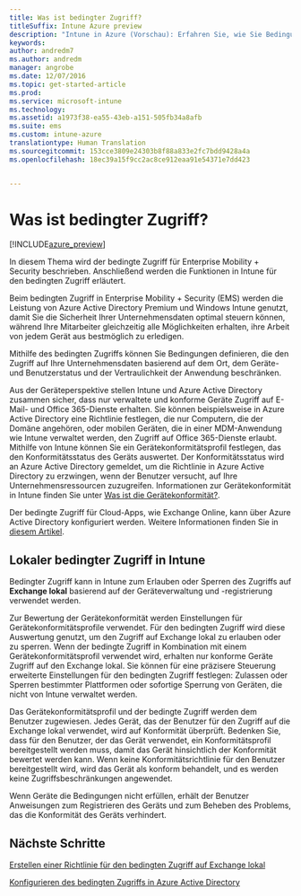 ```yaml
---
title: Was ist bedingter Zugriff?
titleSuffix: Intune Azure preview
description: "Intune in Azure (Vorschau): Erfahren Sie, wie Sie Bedingungen festlegen, die Benutzer und Geräte erfüllen müssen, um Zugriff auf Unternehmensressourcen in der Vorschau von Microsoft Intune in Azure zu erhalten."
keywords: 
author: andredm7
ms.author: andredm
manager: angrobe
ms.date: 12/07/2016
ms.topic: get-started-article
ms.prod: 
ms.service: microsoft-intune
ms.technology: 
ms.assetid: a1973f38-ea55-43eb-a151-505fb34a8afb
ms.suite: ems
ms.custom: intune-azure
translationtype: Human Translation
ms.sourcegitcommit: 153cce3809e24303b8f88a833e2fc7bdd9428a4a
ms.openlocfilehash: 18ec39a15f9cc2ac8ce912eaa91e54371e7dd423


---
```


# <a name="what-is-conditional-access"></a>Was ist bedingter Zugriff?


[!INCLUDE[azure_preview](../includes/azure_preview.md)]


In diesem Thema wird der bedingte Zugriff für Enterprise Mobility + Security beschrieben. Anschließend werden die Funktionen in Intune für den bedingten Zugriff erläutert.

Beim bedingten Zugriff in Enterprise Mobility + Security (EMS) werden die Leistung von Azure Active Directory Premium und Windows Intune genutzt, damit Sie die Sicherheit Ihrer Unternehmensdaten optimal steuern können, während Ihre Mitarbeiter gleichzeitig alle Möglichkeiten erhalten, ihre Arbeit von jedem Gerät aus bestmöglich zu erledigen.

Mithilfe des bedingten Zugriffs können Sie Bedingungen definieren, die den Zugriff auf Ihre Unternehmensdaten basierend auf dem Ort, dem Geräte- und Benutzerstatus und der Vertraulichkeit der Anwendung beschränken.

Aus der Geräteperspektive stellen Intune und Azure Active Directory zusammen sicher, dass nur verwaltete und konforme Geräte Zugriff auf E-Mail- und Office 365-Dienste erhalten. Sie können beispielsweise in Azure Active Directory eine Richtlinie festlegen, die nur Computern, die der Domäne angehören, oder mobilen Geräten, die in einer MDM-Anwendung wie Intune verwaltet werden, den Zugriff auf Office 365-Dienste erlaubt. Mithilfe von Intune können Sie ein Gerätekonformitätsprofil festlegen, das den Konformitätsstatus des Geräts auswertet. Der Konformitätsstatus wird an Azure Active Directory gemeldet, um die Richtlinie in Azure Active Directory zu erzwingen, wenn der Benutzer versucht, auf Ihre Unternehmensressourcen zuzugreifen. Informationen zur Gerätekonformität in Intune finden Sie unter [Was ist die Gerätekonformität?](/intune-azure/set-device-compliance/what-is-device-compliance).

Der bedingte Zugriff für Cloud-Apps, wie Exchange Online, kann über Azure Active Directory konfiguriert werden. Weitere Informationen finden Sie in [diesem Artikel](https://docs.microsoft.com/en-us/azure/active-directory/active-directory-conditional-access-azure-portal).

## <a name="on-premises-conditional-access-in-intune"></a>Lokaler bedingter Zugriff in Intune

Bedingter Zugriff kann in Intune zum Erlauben oder Sperren des Zugriffs auf **Exchange lokal** basierend auf der Geräteverwaltung und -registrierung verwendet werden.

Zur Bewertung der Gerätekonformität werden Einstellungen für Gerätekonformitätsprofile verwendet. Für den bedingten Zugriff wird diese Auswertung genutzt, um den Zugriff auf Exchange lokal zu erlauben oder zu sperren. Wenn der bedingte Zugriff in Kombination mit einem Gerätekonformitätsprofil verwendet wird, erhalten nur konforme Geräte Zugriff auf den Exchange lokal. Sie können für eine präzisere Steuerung erweiterte Einstellungen für den bedingten Zugriff festlegen: Zulassen oder Sperren bestimmter Plattformen oder sofortige Sperrung von Geräten, die nicht von Intune verwaltet werden.

Das Gerätekonformitätsprofil und der bedingte Zugriff werden dem Benutzer zugewiesen. Jedes Gerät, das der Benutzer für den Zugriff auf die Exchange lokal verwendet, wird auf Konformität überprüft. Bedenken Sie, dass für den Benutzer, der das Gerät verwendet, ein Konformitätsprofil bereitgestellt werden muss, damit das Gerät hinsichtlich der Konformität bewertet werden kann. Wenn keine Konformitätsrichtlinie für den Benutzer bereitgestellt wird, wird das Gerät als konform behandelt, und es werden keine Zugriffsbeschränkungen angewendet.

Wenn Geräte die Bedingungen nicht erfüllen, erhält der Benutzer Anweisungen zum Registrieren des Geräts und zum Beheben des Problems, das die Konformität des Geräts verhindert.

## <a name="next-steps"></a>Nächste Schritte

[Erstellen einer Richtlinie für den bedingten Zugriff auf Exchange lokal](create-conditional-access-policy-for-exchange-on-premises.md)

[Konfigurieren des bedingten Zugriffs in Azure Active Directory](https://docs.microsoft.com/en-us/azure/active-directory/active-directory-conditional-access-azure-portal)



<!--HONumber=Feb17_HO3-->


